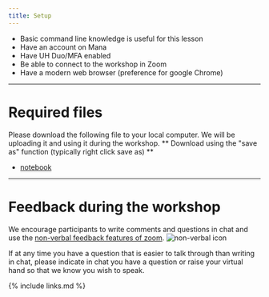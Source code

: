 ```yaml
---
title: Setup
---
```


* Basic command line knowledge is useful for this lesson
* Have an account on Mana
* Have UH Duo/MFA enabled
* Be able to connect to the workshop in Zoom
* Have a modern web browser (preference for google Chrome)

---
# Required files

Please download the following file to your local computer.  We will be uploading it and using it during the workshop.
** Download using the "save as" function (typically right click save as) **
* <a href ="https://raw.githubusercontent.com/CI-TRACS/High_Performance_Computing/gh-pages/code/participants-copy.ipynb">notebook</a>

---
# Feedback during the workshop

We encourage participants to write comments and questions in chat and use the <a href="https://support.zoom.us/hc/en-us/articles/115001286183-Nonverbal-feedback-during-meetings#:~:text=To%20provide%20nonverbal%20feedback%20or,icon%20again%20to%20remove%20it." target="_blank" >non-verbal feedback features of zoom</a>.
<img src="../figs/non-verbal.png" alt="non-verbal icon" >

If at any time you have a question that is easier to talk through than writing in chat, please indicate in chat you have a question or raise your virtual hand so that we know you wish to speak.


{% include links.md %}
